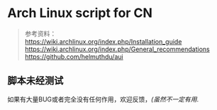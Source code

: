 # Arch Linux script for CN

> 参考资料：  
> https://wiki.archlinux.org/index.php/Installation_guide  
> https://wiki.archlinux.org/index.php/General_recommendations  
> https://github.com/helmuthdu/aui

## 脚本未经测试

如果有大量BUG或者完全没有任何作用，欢迎反馈，_(虽然不一定有用_.